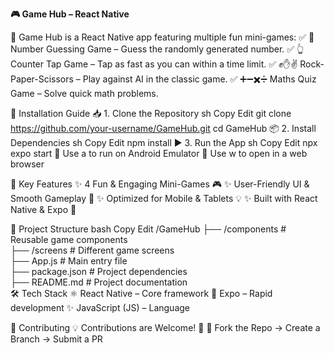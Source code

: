 **🎮 Game Hub – React Native**

🚀 Game Hub is a React Native app featuring multiple fun mini-games:
✅ 🔢 Number Guessing Game – Guess the randomly generated number.
✅ 👆 Counter Tap Game – Tap as fast as you can within a time limit.
✅ ✊✋✌ Rock-Paper-Scissors – Play against AI in the classic game.
✅ ➕➖✖️➗ Maths Quiz Game – Solve quick math problems.

🚀 Installation Guide
📥 1. Clone the Repository
sh
Copy
Edit
git clone https://github.com/your-username/GameHub.git
cd GameHub
📦 2. Install Dependencies
sh
Copy
Edit
npm install
▶️ 3. Run the App
sh
Copy
Edit
npx expo start
🔹 Use a to run on Android Emulator
🔹 Use w to open in a web browser

📌 Key Features
✨ 4 Fun & Engaging Mini-Games 🎮
✨ User-Friendly UI & Smooth Gameplay 📱
✨ Optimized for Mobile & Tablets 💡
✨ Built with React Native & Expo 🚀

📂 Project Structure
bash
Copy
Edit
/GameHub
 ├── /components    # Reusable game components  
 ├── /screens       # Different game screens  
 ├── App.js         # Main entry file  
 ├── package.json   # Project dependencies  
 ├── README.md      # Project documentation  
🛠️ Tech Stack
⚛️ React Native – Core framework
🚀 Expo – Rapid development
✨ JavaScript (JS) – Language

🤝 Contributing
💡 Contributions are Welcome! 🎉
📌 Fork the Repo → Create a Branch → Submit a PR

